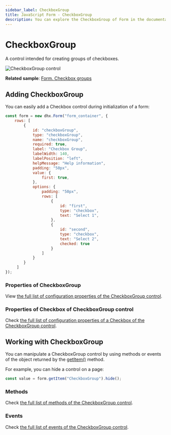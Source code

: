 ```yaml
---
sidebar_label: CheckboxGroup
title: JavaScript Form - CheckboxGroup 
description: You can explore the CheckboxGroup of Form in the documentation of the DHTMLX JavaScript UI library. Browse developer guides and API reference, try out code examples and live demos, and download a free 30-day evaluation version of DHTMLX Suite.
---
```


# CheckboxGroup

A control intended for creating groups of checkboxes.

![CheckboxGroup control](../assets/form/form_checkboxgroup.png)

**Related sample**: [Form. Checkbox groups](https://snippet.dhtmlx.com/p89u4ovb)

## Adding CheckboxGroup

You can easily add a Checkbox control during initialization of a form:

~~~js
const form = new dhx.Form("form_container", { 
    rows: [
        {
			id: "checkboxGroup",
			type: "checkboxGroup",
			name: "checkboxGroup",
			required: true,
			label: "Checkbox Group",
			labelWidth: 140,
			labelPosition: "left",
			helpMessage: "Help information",
			padding: "50px",
			value: {
				first: true,
			},
			options: {
				padding: "50px",
				rows: [
					{
						id: "first",
						type: "checkbox",
						text: "Select 1",
					},
					{
						id: "second",
						type: "checkbox",
						text: "Select 2",
						checked: true
					}
				]
			}
		}
     ]
});
~~~

### Properties of CheckboxGroup

View [the full list of configuration properties of the CheckboxGroup control](form/api/checkbox_group/api_checkboxgroup_properties.md).

### Properties of Checkbox of CheckboxGroup control

Check [the full list of configuration properties of a Checkbox of the CheckboxGroup control](form/api/checkbox_group/api_checkboxgroup_properties.md#properties-of-a-checkbox-of-checkboxgroup).

## Working with CheckboxGroup

You can manipulate a CheckboxGroup control by using methods or events of the object returned by the [getItem()](form/api/form_getitem_method.md) method.

For example, you can hide a control on a page:

~~~js
const value = form.getItem("CheckboxGroup").hide();
~~~

### Methods

Check [the full list of methods of the CheckboxGroup control](form/api/api_overview.md#checkboxgroup-methods).

### Events

Check [the full list of events of the CheckboxGroup control](form/api/api_overview.md#checkboxgroup-events).
